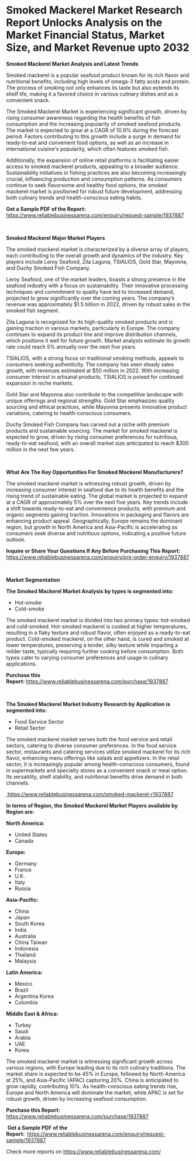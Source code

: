 <p><h1>Smoked Mackerel Market Research Report Unlocks Analysis on the Market Financial Status, Market Size, and Market Revenue upto 2032</h1></p><p><strong>Smoked Mackerel Market Analysis and Latest Trends</strong></p>
<p><p>Smoked mackerel is a popular seafood product known for its rich flavor and nutritional benefits, including high levels of omega-3 fatty acids and protein. The process of smoking not only enhances its taste but also extends its shelf life, making it a favored choice in various culinary dishes and as a convenient snack.</p><p>The Smoked Mackerel Market is experiencing significant growth, driven by rising consumer awareness regarding the health benefits of fish consumption and the increasing popularity of smoked seafood products. The market is expected to grow at a CAGR of 10.9% during the forecast period. Factors contributing to this growth include a surge in demand for ready-to-eat and convenient food options, as well as an increase in international cuisine's popularity, which often features smoked fish.</p><p>Additionally, the expansion of online retail platforms is facilitating easier access to smoked mackerel products, appealing to a broader audience. Sustainability initiatives in fishing practices are also becoming increasingly crucial, influencing production and consumption patterns. As consumers continue to seek flavorsome and healthy food options, the smoked mackerel market is positioned for robust future development, addressing both culinary trends and health-conscious eating habits.</p></p>
<p><strong>Get a Sample PDF of the Report:&nbsp;</strong> <a href="https://www.reliablebusinessarena.com/enquiry/request-sample/1937887?utm_campaign=2198&utm_medium=2&utm_source=Github&utm_content=ia&utm_term=07042025&utm_id=smoked-mackerel">https://www.reliablebusinessarena.com/enquiry/request-sample/1937887</a></p>
<p>&nbsp;</p>
<p><strong>Smoked Mackerel Major Market Players</strong></p>
<p><p>The smoked mackerel market is characterized by a diverse array of players, each contributing to the overall growth and dynamics of the industry. Key players include Leroy Seafood, Zila Laguna, TSIALIOS, Gold Star, Mayonna, and Duchy Smoked Fish Company.</p><p>Leroy Seafood, one of the market leaders, boasts a strong presence in the seafood industry with a focus on sustainability. Their innovative processing techniques and commitment to quality have led to increased demand, projected to grow significantly over the coming years. The company’s revenue was approximately $1.5 billion in 2022, driven by robust sales in the smoked fish segment.</p><p>Zila Laguna is recognized for its high-quality smoked products and is gaining traction in various markets, particularly in Europe. The company continues to expand its product line and improve distribution channels, which positions it well for future growth. Market analysts estimate its growth rate could reach 5% annually over the next five years.</p><p>TSIALIOS, with a strong focus on traditional smoking methods, appeals to consumers seeking authenticity. The company has seen steady sales growth, with revenues estimated at $50 million in 2022. With increasing consumer interest in artisanal products, TSIALIOS is poised for continued expansion in niche markets.</p><p>Gold Star and Mayonna also contribute to the competitive landscape with unique offerings and regional strengths. Gold Star emphasizes quality sourcing and ethical practices, while Mayonna presents innovative product variations, catering to health-conscious consumers.</p><p>Duchy Smoked Fish Company has carved out a niche with premium products and sustainable sourcing. The market for smoked mackerel is expected to grow, driven by rising consumer preferences for nutritious, ready-to-eat seafood, with an overall market size anticipated to reach $300 million in the next few years.</p></p>
<p>&nbsp;</p>
<p><strong>What Are The Key Opportunities For Smoked Mackerel Manufacturers?</strong></p>
<p><p>The smoked mackerel market is witnessing robust growth, driven by increasing consumer interest in seafood due to its health benefits and the rising trend of sustainable eating. The global market is projected to expand at a CAGR of approximately 5% over the next five years. Key trends include a shift towards ready-to-eat and convenience products, with premium and organic segments gaining traction. Innovations in packaging and flavors are enhancing product appeal. Geographically, Europe remains the dominant region, but growth in North America and Asia-Pacific is accelerating as consumers seek diverse and nutritious options, indicating a positive future outlook.</p></p>
<p><strong>Inquire or Share Your Questions If Any Before Purchasing This Report:</strong> <a href="https://www.reliablebusinessarena.com/enquiry/pre-order-enquiry/1937887?utm_campaign=2198&utm_medium=2&utm_source=Github&utm_content=ia&utm_term=07042025&utm_id=smoked-mackerel">https://www.reliablebusinessarena.com/enquiry/pre-order-enquiry/1937887</a></p>
<p>&nbsp;</p>
<p><strong>Market Segmentation</strong></p>
<p><strong>The Smoked Mackerel Market Analysis by types is segmented into:</strong></p>
<p><ul><li>Hot-smoke</li><li>Cold-smoke</li></ul></p>
<p><p>The smoked mackerel market is divided into two primary types: hot-smoked and cold-smoked. Hot-smoked mackerel is cooked at higher temperatures, resulting in a flaky texture and robust flavor, often enjoyed as a ready-to-eat product. Cold-smoked mackerel, on the other hand, is cured and smoked at lower temperatures, preserving a tender, silky texture while imparting a milder taste, typically requiring further cooking before consumption. Both types cater to varying consumer preferences and usage in culinary applications.</p></p>
<p><strong>Purchase this Report:&nbsp;</strong><a href="https://www.reliablebusinessarena.com/purchase/1937887?utm_campaign=2198&utm_medium=2&utm_source=Github&utm_content=ia&utm_term=07042025&utm_id=smoked-mackerel">https://www.reliablebusinessarena.com/purchase/1937887</a></p>
<p>&nbsp;</p>
<p><strong>The Smoked Mackerel Market Industry Research by Application is segmented into:</strong></p>
<p><ul><li>Food Service Sector</li><li>Retail Sector</li></ul></p>
<p><p>The smoked mackerel market serves both the food service and retail sectors, catering to diverse consumer preferences. In the food service sector, restaurants and catering services utilize smoked mackerel for its rich flavor, enhancing menu offerings like salads and appetizers. In the retail sector, it is increasingly popular among health-conscious consumers, found in supermarkets and specialty stores as a convenient snack or meal option. Its versatility, shelf stability, and nutritional benefits drive demand in both channels.</p></p>
<p><a href="https://www.reliablebusinessarena.com/smoked-mackerel-r1937887?utm_campaign=2198&utm_medium=2&utm_source=Github&utm_content=ia&utm_term=07042025&utm_id=smoked-mackerel">&nbsp;https://www.reliablebusinessarena.com/smoked-mackerel-r1937887</a></p>
<p><strong>In terms of Region, the Smoked Mackerel Market Players available by Region are:</strong></p>
<p>
    <p> <strong> North America: </strong>
        <ul>
            <li>United States</li>
            <li>Canada</li>
        </ul>
        </p> 
    <p> <strong> Europe: </strong>
        <ul>
            <li>Germany</li>
            <li>France</li>
            <li>U.K.</li>
            <li>Italy</li>
            <li>Russia</li>
        </ul>
        </p> 
    <p> <strong> Asia-Pacific: </strong>
        <ul>
            <li>China</li>
            <li>Japan</li>
            <li>South Korea</li>
            <li>India</li>
            <li>Australia</li>
            <li>China Taiwan</li>
            <li>Indonesia</li>
            <li>Thailand</li>
            <li>Malaysia</li>
        </ul>
        </p> 
    <p> <strong> Latin America: </strong>
        <ul>
            <li>Mexico</li>
            <li>Brazil</li>
            <li>Argentina Korea</li>
            <li>Colombia</li>
        </ul>
        </p> 
    <p> <strong> Middle East & Africa: </strong>
        <ul>
            <li>Turkey</li>
            <li>Saudi</li>
            <li>Arabia</li>
            <li>UAE</li>
            <li>Korea</li>
        </ul>
    </p>
    </p>
<p><p>The smoked mackerel market is witnessing significant growth across various regions, with Europe leading due to its rich culinary traditions. The market share is expected to be 45% in Europe, followed by North America at 25%, and Asia-Pacific (APAC) capturing 20%. China is anticipated to grow rapidly, contributing 10%. As health-conscious eating trends rise, Europe and North America will dominate the market, while APAC is set for robust growth, driven by increasing seafood consumption.</p></p>
<p><strong>Purchase this Report: </strong><a href="https://www.reliablebusinessarena.com/purchase/1937887?utm_campaign=2198&utm_medium=2&utm_source=Github&utm_content=ia&utm_term=07042025&utm_id=smoked-mackerel">https://www.reliablebusinessarena.com/purchase/1937887</a></p>
<p>&nbsp;<strong>Get a Sample PDF of the Report:&nbsp;&nbsp;</strong><a href="https://www.reliablebusinessarena.com/enquiry/request-sample/1937887?utm_campaign=2198&utm_medium=2&utm_source=Github&utm_content=ia&utm_term=07042025&utm_id=smoked-mackerel">https://www.reliablebusinessarena.com/enquiry/request-sample/1937887</a></p>
<p><strong></strong></p>
<p>Check more reports on <a href="https://www.reliablebusinessarena.com/?utm_campaign=2198&utm_medium=2&utm_source=Github&utm_content=ia&utm_term=07042025&utm_id=smoked-mackerel">https://www.reliablebusinessarena.com/</a></p>